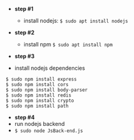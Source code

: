 * **step #1**
  * install nodejs:
  ```$ sudo apt install nodejs```
  
* **step #2**
  * install npm
  ```$ sudo apt install npm```

* **step #3**
* install nodejs dependencies
```
$ sudo npm install express
$ sudo npm install cors
$ sudo npm install body-parser
$ sudo npm install redis
$ sudo npm install crypto
$ sudo npm install path
```

* **step #4**
* run nodejs backend
* ````$ sudo node JsBack-end.js````
